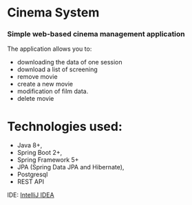 # Cinema System

### Simple web-based cinema management application

The application allows you to:

* downloading the data of one session
* download a list of screening
* remove movie
* create a new movie 
* modification of film data.
* delete movie


# Technologies used:

- Java 8+,
- Spring Boot 2+,
- Spring Framework 5+
- JPA (Spring Data JPA and Hibernate),
- Postgresql
- REST API


IDE: [IntelliJ IDEA](https://www.jetbrains.com/idea/)





